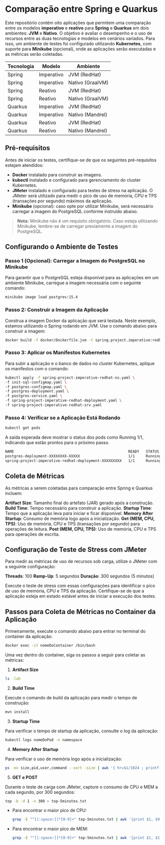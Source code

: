 # Comparação entre Spring e Quarkus

Este repositório contém oito aplicações que permitem uma comparação entre os modelos **imperativo** e **reativo** para **Spring** e **Quarkus** em dois ambientes: **JVM** e **Nativo**. O objetivo é avaliar o desempenho e o uso de recursos entre as duas tecnologias e modelos em cenários variados. Para isso, um ambiente de testes foi configurado utilizando **Kubernetes**, com suporte para **Minikube** (opcional), onde as aplicações serão executadas e as métricas serão coletadas.

| Tecnologia | Modelo    | Ambiente |
|------------|-----------|----------|
| Spring     | Imperativo| JVM (RedHat) |
| Spring     | Imperativo| Nativo (GraalVM) |
| Spring     | Reativo   | JVM (RedHat) |
| Spring     | Reativo   | Nativo (GraalVM) |
| Quarkus    | Imperativo| JVM (RedHat) |
| Quarkus    | Imperativo| Nativo (Mandrel) |
| Quarkus    | Reativo   | JVM (RedHat) |
| Quarkus    | Reativo   | Nativo (Mandrel) |

## Pré-requisitos

Antes de iniciar os testes, certifique-se de que os seguintes pré-requisitos estejam atendidos:

- **Docker** instalado para construir as imagens.
- **kubectl** instalado e configurado para gerenciamento do cluster Kubernetes.
- **JMeter** instalado e configurado para testes de stress na aplicação. O JMeter será utilizado para medir o pico de uso de memória, CPU e TPS (transações por segundo) máximos da aplicação.
- **Minikube** (opcional): caso opte por utilizar Minikube, será necessário carregar a imagem do PostgreSQL conforme instruído abaixo.

> **Nota:** Minikube não é um requisito obrigatório. Caso esteja utilizando Minikube, lembre-se de carregar previamente a imagem do PostgreSQL.

## Configurando o Ambiente de Testes

### Passo 1 (Opcional): Carregar a Imagem do PostgreSQL no Minikube

Para garantir que o PostgreSQL esteja disponível para as aplicações em um ambiente Minikube, carregue a imagem necessária com o seguinte comando:

```bash
minikube image load postgres:15.4
```

### Passo 2: Construir a Imagem da Aplicação

Construa a imagem Docker da aplicação que será testada. Neste exemplo, estamos utilizando o Spring rodando em JVM. Use o comando abaixo para construir a imagem:


```bash
docker build -f docker/Dockerfile.jvm -t spring.project.imperative:redhat-21 .
```

### Passo 3: Aplicar os Manifestos Kubernetes

Para subir a aplicação e o banco de dados no cluster Kubernetes, aplique os manifestos com o comando:

```bash
kubectl apply -f spring-project-imperative-redhat-ns.yaml \
-f init-sql-configmap.yaml \
-f postgres-configmap.yaml \
-f postgres-deployment.yaml \
-f postgres-service.yaml \
-f spring-project-imperative-redhat-deployment.yaml \
-f spring-project-imperative-redhat-srv.yaml
```

### Passo 4: Verificar se a Aplicação Está Rodando

```bash
kubectl get pods
```

A saída esperada deve mostrar o status dos pods como Running 1/1, indicando que estão prontos para o próximo passo.

```bash
NAME                                                    READY   STATUS    RESTARTS   AGE
postgres-deployment-XXXXXXXX-XXXXX                      1/1     Running   0          2m
spring-project-imperative-redhat-deployment-XXXXXXXXX   1/1     Running   0          2m
```

## Coleta de Métricas

As métricas a serem coletadas para comparação entre Spring e Quarkus incluem:

**Artifact Size**: Tamanho final do artefato (JAR) gerado após a construção.
**Build Time**: Tempo necessário para construir a aplicação.
**Startup Time**: Tempo que a aplicação leva para iniciar e ficar disponível.
**Memory After Startup**: Consumo de memória logo após a inicialização.
**Get (MEM, CPU, TPS)**: Uso de memória, CPU e TPS (transações por segundo) para operações de leitura.
**Post (MEM, CPU, TPS)**: Uso de memória, CPU e TPS para operações de escrita.

## Configuração de Teste de Stress com JMeter

Para medir as métricas de uso de recursos sob carga, utilize o JMeter com a seguinte configuração:

**Threads**: 100
**Ramp-Up**: 5 segundos
**Duração**: 300 segundos (5 minutos)

Execute o teste de stress com essas configurações para identificar o pico de uso de memória, CPU e TPS da aplicação. Certifique-se de que a aplicação esteja em estado estável antes de iniciar a execução dos testes.

## Passos para Coleta de Métricas no Container da Aplicação

Primeiramente, execute o comando abaixo para entrar no terminal do container da aplicação:

```bash
docker exec -it nomeDoContainer /bin/bash
```

Uma vez dentro do container, siga os passos a seguir para coletar as métricas:

1. **Artifact Size**

```bash
ls -lah
```
2. **Build Time**

Execute o comando de build da aplicação para medir o tempo de construção:

```bash
mvn install
```
3. **Startup Time**

Para verificar o tempo de startup da aplicação, consulte o log da aplicação:

```bash
kubectl logs nomeDoPod -n namespace
```
4. **Memory After Startup**

Para verificar o uso de memória logo após a inicialização:

```bash
ps -eo size,pid,user,command --sort -size | awk '{ hr=$1/1024 ; printf("%13.2f Mb ",hr) } { for ( x=4 ; x<=NF ; x++ ) { printf("%s ",$x) } print "" }'
```
5. **GET e POST**

Durante o teste de carga com JMeter, capture o consumo de CPU e MEM a cada segundo, por 300 segundos:

```bash
top -b -d 1 -n 300 > top-5minutes.txt
```

* Para encontrar o maior pico de CPU:

  ```bash
  grep -E "^[[:space:]]*[0-9]+" top-5minutes.txt | awk '{print $1, $9}' | sort -k2 -nr | head -n 1
  ```

* Para encontrar o maior pico de MEM:

  ```bash
  grep -E "^[[:space:]]*[0-9]+" top-5minutes.txt | awk '{print $1, $10}' | sort -k2 -nr | head -n 1
  ```
